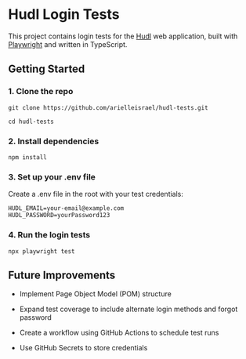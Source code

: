 # Hudl Login Tests

This project contains login tests for the [Hudl](https://www.hudl.com) web application, built with [Playwright](https://playwright.dev/) and written in TypeScript.

## Getting Started

### 1. Clone the repo
```
git clone https://github.com/arielleisrael/hudl-tests.git
 
cd hudl-tests
```

### 2. Install dependencies
```
npm install
```

### 3. Set up your .env file
Create a .env file in the root with your test credentials:
```
HUDL_EMAIL=your-email@example.com
HUDL_PASSWORD=yourPassword123
```

### 4. Run the login tests
```
npx playwright test
```

## Future Improvements
- Implement Page Object Model (POM) structure

- Expand test coverage to include alternate login methods and forgot password

- Create a workflow using GitHub Actions to schedule test runs

- Use GitHub Secrets to store credentials
